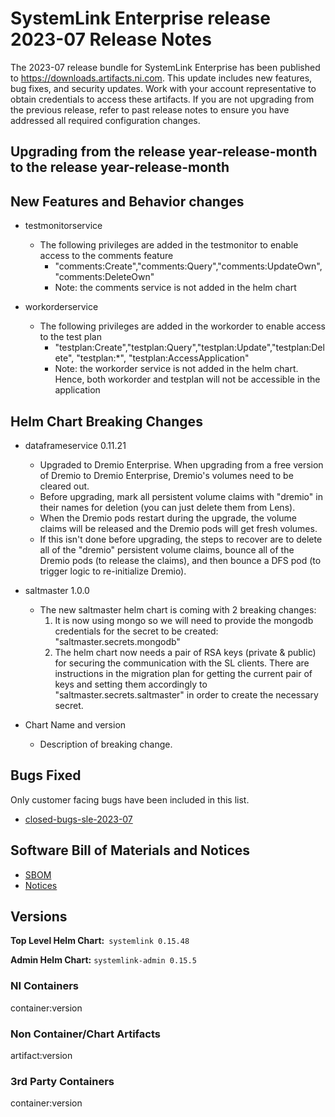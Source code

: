 
# SystemLink Enterprise release 2023-07 Release Notes

The 2023-07 release bundle for SystemLink Enterprise has been published to <https://downloads.artifacts.ni.com>. This update includes new features, bug fixes, and security updates. Work with your account representative to obtain credentials to access these artifacts. If you are not upgrading from the previous release, refer to past release notes to ensure you have addressed all required configuration changes.

## Upgrading from the release year-release-month to the release year-release-month

<!-- Optional section to include comments and instructions needed to successfully upgrade from the previous release to the current release. If the only changes needed are already captured in Helm Chart Breaking Changes, this section is not needed. -->

## New Features and Behavior changes

- testmonitorservice
	- The following privileges are added in the testmonitor to enable access to the comments feature
		- "comments:Create","comments:Query","comments:UpdateOwn","comments:DeleteOwn"
		- Note: the comments service is not added in the helm chart

- workorderservice
	- The following privileges are added in the workorder to enable access to the test plan
		- "testplan:Create","testplan:Query","testplan:Update","testplan:Delete", "testplan:*", "testplan:AccessApplication"
		- Note: the workorder service is not added in the helm chart. Hence, both workorder and testplan will not be accessible in the application

## Helm Chart Breaking Changes

- dataframeservice 0.11.21
    - Upgraded to Dremio Enterprise. When upgrading from a free version of Dremio to Dremio Enterprise, Dremio's volumes need to be cleared out. 
	- Before upgrading, mark all persistent volume claims with "dremio" in their names for deletion (you can just delete them from Lens). 
	- When the Dremio pods restart during the upgrade, the volume claims will be released and the Dremio pods will get fresh volumes. 
	- If this isn't done before upgrading, the steps to recover are to delete all of the "dremio" persistent volume claims, bounce all of the Dremio pods (to release the claims), and then bounce a DFS pod (to trigger logic to re-initialize Dremio).
	
- saltmaster 1.0.0
    - The new saltmaster helm chart is coming with 2 breaking changes:
		1. It is now using mongo so we will need to provide the mongodb credentials for the secret to be created: "saltmaster.secrets.mongodb"
		2. The helm chart now needs a pair of RSA keys (private & public) for securing the communication with the SL clients. There are instructions in the migration plan for getting the current pair of keys and setting them accordingly to "saltmaster.secrets.saltmaster" in order to create the necessary secret.

	
- Chart Name and version
    - Description of breaking change.

## Bugs Fixed

Only customer facing bugs have been included in this list.

- [closed-bugs-sle-2023-07](https://github.com/ni/install-systemlink-enterprise/blob/2023-07/release-notes/2023-07/closed-bugs-sle-2023-07.xlsx)

## Software Bill of Materials and Notices

- [SBOM](https://github.com/ni/install-systemlink-enterprise/tree/2023-07/release-notes/2023-07/sbom)
- [Notices](https://github.com/ni/install-systemlink-enterprise/tree/2023-07/release-notes/2023-07/notices)

## Versions

**Top Level Helm Chart:** `systemlink 0.15.48`

**Admin Helm Chart:** `systemlink-admin 0.15.5`

### NI Containers

container:version

### Non Container/Chart Artifacts

artifact:version

### 3rd Party Containers

container:version
